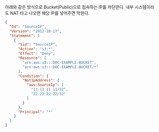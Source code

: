 아래와 같은 방식으로 Bucket(Public)으로 접속하는 IP를 차단한다. 내부 시스템이라도 NAT 타고 나오면 해당 IP를 넣어주면 막힌다.

```json
{
  "Id": "SourceIP",
  "Version": "2012-10-17",
  "Statement": [
    {
      "Sid": "SourceIP",
      "Action": "s3:*",
      "Effect": "Deny",
      "Resource": [
        "arn:aws:s3:::DOC-EXAMPLE-BUCKET",
        "arn:aws:s3:::DOC-EXAMPLE-BUCKET/*"
      ],
      "Condition": {
        "NotIpAddress": {
          "aws:SourceIp": [
            "11.11.11.11/32",
            "22.22.22.22/32"
          ]
        }
      },
      "Principal": "*"
    }
  ]
}
```
